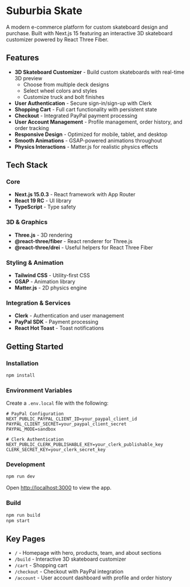 # Suburbia Skate

A modern e-commerce platform for custom skateboard design and purchase. Built with Next.js 15 featuring an interactive 3D skateboard customizer powered by React Three Fiber.

## Features

- **3D Skateboard Customizer** - Build custom skateboards with real-time 3D preview
  - Choose from multiple deck designs
  - Select wheel colors and styles
  - Customize truck and bolt finishes
- **User Authentication** - Secure sign-in/sign-up with Clerk
- **Shopping Cart** - Full cart functionality with persistent state
- **Checkout** - Integrated PayPal payment processing
- **User Account Management** - Profile management, order history, and order tracking
- **Responsive Design** - Optimized for mobile, tablet, and desktop
- **Smooth Animations** - GSAP-powered animations throughout
- **Physics Interactions** - Matter.js for realistic physics effects

## Tech Stack

### Core
- **Next.js 15.0.3** - React framework with App Router
- **React 19 RC** - UI library
- **TypeScript** - Type safety

### 3D & Graphics
- **Three.js** - 3D rendering
- **@react-three/fiber** - React renderer for Three.js
- **@react-three/drei** - Useful helpers for React Three Fiber

### Styling & Animation
- **Tailwind CSS** - Utility-first CSS
- **GSAP** - Animation library
- **Matter.js** - 2D physics engine

### Integration & Services
- **Clerk** - Authentication and user management
- **PayPal SDK** - Payment processing
- **React Hot Toast** - Toast notifications

## Getting Started

### Installation

```bash
npm install
```

### Environment Variables

Create a `.env.local` file with the following:

```env
# PayPal Configuration
NEXT_PUBLIC_PAYPAL_CLIENT_ID=your_paypal_client_id
PAYPAL_CLIENT_SECRET=your_paypal_client_secret
PAYPAL_MODE=sandbox

# Clerk Authentication
NEXT_PUBLIC_CLERK_PUBLISHABLE_KEY=your_clerk_publishable_key
CLERK_SECRET_KEY=your_clerk_secret_key
```

### Development

```bash
npm run dev
```

Open [http://localhost:3000](http://localhost:3000) to view the app.

### Build

```bash
npm run build
npm start
```

## Key Pages

- `/` - Homepage with hero, products, team, and about sections
- `/build` - Interactive 3D skateboard customizer
- `/cart` - Shopping cart
- `/checkout` - Checkout with PayPal integration
- `/account` - User account dashboard with profile and order history
